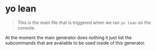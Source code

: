 # yo lean

> This is the main file that is triggered when we ran `yo lean` on the
console.  

At the moment the main generator does nothing it just list the
subcommands that are available to be used inside of this generator.
